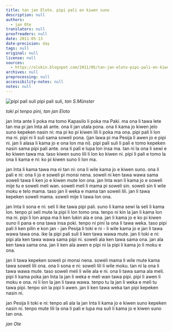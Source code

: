 ```yaml
---
title: tan jan Eloto. pipi pali en kiwen suno
description: null
authors:
  - jan Ote
translators: null
proofreaders: null
date: 2011-05-13
date-precision: day
tags: null
original: null
license: null
sources:
  - https://olukin.blogspot.com/2011/05/tan-jan-eloto-pipi-pali-en-kiwen-suno.html
archives: null
preprocessing: null
accessibility-notes: null
notes: null
---
```


<!-- Derived from <https://franpritchett.com/00generallinks/munster/india/page1082.jpg> -->
![pipi pali suli](https://blogger.googleusercontent.com/img/b/R29vZ2xl/AVvXsEim8e4bCaOosUZO37SKO286ttjtghf6HV4yf_7ErXzhBaeeHV7s22T3w8sJ6K1pfaoX8xUdTve_6LYPpNp9UmvmDbOpxltLURrbMMMw2n1yfjvw3_umy730FWa3jFjbOGyojZcimIsnPkzb/s320/pipi-pali.jpg)
pipi pali suli, *tan S.Münster*

*toki pi tenpo pini, tan jan Eloto*

jan Inta ante li poka ma tomo Kapasilo li poka ma Paki. ma ona li tawa lete tan ma pi jan Inta ali ante. ona li jan utala pona. ona li kama jo kiwen jelo suno kepeken nasin ni: ma pi ko pi kiwen lili li poka ma ona. pipi pali li lon ma ni. pipi ni li suli sama soweli pona. (jan lawa pi ma Pesija li awen jo e pipi ni. jan li alasa li kama jo e ona lon ma ni). pipi pali suli li pali e tomo kepeken nasin sama pipi pali ante. ona li pali e lupa lon insa ma. tan ni la ona li sewi e ko kiwen tawa ma. taso kiwen suno lili li lon ko kiwen ni. pipi li pali e tomo la ona li kama e ni: ko pi kiwen suno li lon ma.

jan Inta li kama tawa ma ni tan ni: ona li wile kama jo e kiwen suno. ona li pali e ni: ona li jo e soweli pi monsi nena. soweli ni ken tawa wawa sama soweli tawa li ken jo e kiwen mute lon ona. jan Inta wan li kama jo e soweli mije tu e soweli meli wan. soweli meli li mama pi soweli sin. soweli sin li wile moku e telo mama. taso jan li weka e mama tan soweli lili. jan li tawa kepeken soweli mama. soweli mije li tawa lon ona.

jan Inta li sona e ni: seli li ike tawa pipi pali. suno li kama sewi la seli li kama lon. tenpo pi seli mute la pipi li lon tomo ona. tenpo ni kin la jan li kama lon ma ni. pipi li lon anpa ma li ken lukin ala e ona. jan li kama jo e ko pi kiwen suno li pana e ona tawa insa poki. tenpo ni pini la ona li tawa weka. taso pipi pali li ken pilin e kon jan - jan Pesija li toki e ni - li wile kama jo e jan li tawa wawa tawa ona. ike la pipi pali suli li ken tawa wawa mute. jan li toki e ni: pipi ala ken tawa wawa sama pipi ni. soweli ala ken tawa sama ona. jan ala ken tawa sama ona. jan li ken ala awen e pipi ni la pipi li kama jo li moku e ona.

jan li tawa kepeken soweli pi monsi nena. soweli mama li wile mute kama tawa soweli lili ona. ona li sona e ni: soweli lili li wile moku. tan ni la ona li tawa wawa mute. taso soweli meli li wile ala e ni. ona li tawa sama ala meli. pipi li kama poka jan Inta la jan li weka e meli wan tawa pipi. pipi li awen li moku e ona. ni li lon la jan li tawa wawa. tenpo tu la jan li weka e meli tu tawa pipi. tenpo sin la pipi li awen. jan li ken tawa weka tan pipi kepeken nasin ni.

jan Pesija li toki e ni: tenpo ali ala la jan Inta li kama jo e kiwen suno kepeken nasin ni. tenpo mute lili la ona li pali e lupa ma suli li kama jo e kiwen suno tan ona.

*jan Ote*
